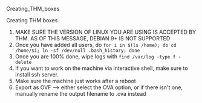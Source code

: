 Creating_THM_boxes

Creating THM boxes

1. MAKE SURE THE VERSION OF LINUX YOU ARE USING IS ACCEPTED BY THM. AS OF THIS MESSAGE, DEBIAN 9+ IS NOT SUPPORTED
2. Once you have added all users, do `for i in $(ls /home); do cd /home/$i; ln -sf /dev/null .bash_history; done`
3. Once you are 100% done, wipe logs with `find /var/log -type f -delete`
4. If you want to work on the machine via interactive shell, make sure to install ssh server.
5. Make sure the machine just works after a reboot
6. Export as OVF --> either select the OVA option, or if there isn't one, manually rename the output filename to .ova instead
